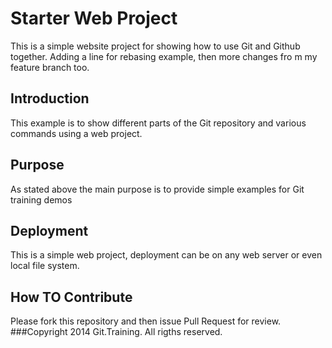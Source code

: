 # Starter Web Project
This is a simple website project for showing how to use Git and Github together. Adding a line for rebasing example, then more changes fro m my feature branch too.
## Introduction
This example is to show different parts of the Git repository and various commands using a web project.
## Purpose
As stated above the main purpose is to provide simple examples for Git training demos
## Deployment
This is a simple web project, deployment can be on any web server or even local file system.
## How TO Contribute
Please fork this repository and then issue Pull Request for review.
###Copyright
2014 Git.Training. All rigths reserved.